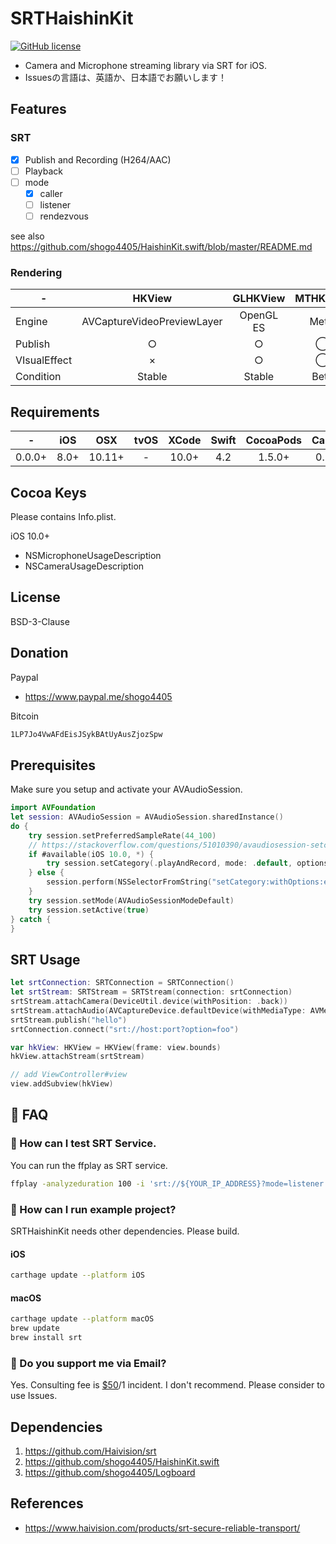 # SRTHaishinKit
[![GitHub license](https://img.shields.io/badge/License-BSD%203--Clause-blue.svg)](https://raw.githubusercontent.com/shogo4405/SRTHaishinKit.swift/master/LICENSE.md)

* Camera and Microphone streaming library via SRT for iOS.
* Issuesの言語は、英語か、日本語でお願いします！

## Features
### SRT
- [x] Publish and Recording (H264/AAC)
- [ ] Playback
- [ ] mode
  - [x] caller
  - [ ] listener
  - [ ] rendezvous

see also https://github.com/shogo4405/HaishinKit.swift/blob/master/README.md

### Rendering
|-|HKView|GLHKView|MTHKView|
|-|:---:|:---:|:---:|
|Engine|AVCaptureVideoPreviewLayer|OpenGL ES|Metal|
|Publish|○|○|◯|
|VIsualEffect|×|○|◯|
|Condition|Stable|Stable|Beta|

## Requirements
|-|iOS|OSX|tvOS|XCode|Swift|CocoaPods|Carthage|
|:----:|:----:|:----:|:----:|:----:|:----:|:----:|:----:|
|0.0.0+|8.0+|10.11+|-|10.0+|4.2|1.5.0+|0.29.0+|

## Cocoa Keys
Please contains Info.plist.

iOS 10.0+
* NSMicrophoneUsageDescription
* NSCameraUsageDescription

## License
BSD-3-Clause

## Donation
Paypal
- https://www.paypal.me/shogo4405

Bitcoin
```txt
1LP7Jo4VwAFdEisJSykBAtUyAusZjozSpw
```

## Prerequisites
Make sure you setup and activate your AVAudioSession.
```swift
import AVFoundation
let session: AVAudioSession = AVAudioSession.sharedInstance()
do {
    try session.setPreferredSampleRate(44_100)
    // https://stackoverflow.com/questions/51010390/avaudiosession-setcategory-swift-4-2-ios-12-play-sound-on-silent
    if #available(iOS 10.0, *) {
        try session.setCategory(.playAndRecord, mode: .default, options: [.allowBluetooth])
    } else {
        session.perform(NSSelectorFromString("setCategory:withOptions:error:"), with: AVAudioSession.Category.playAndRecord, with:  [AVAudioSession.CategoryOptions.allowBluetooth])
    }
    try session.setMode(AVAudioSessionModeDefault)
    try session.setActive(true)
} catch {
}
```

## SRT Usage
```swift
let srtConnection: SRTConnection = SRTConnection()
let srtStream: SRTStream = SRTStream(connection: srtConnection)
srtStream.attachCamera(DeviceUtil.device(withPosition: .back))
srtStream.attachAudio(AVCaptureDevice.defaultDevice(withMediaType: AVMediaTypeAudio))
srtStream.publish("hello")
srtConnection.connect("srt://host:port?option=foo")

var hkView: HKView = HKView(frame: view.bounds)
hkView.attachStream(srtStream)

// add ViewController#view
view.addSubview(hkView)
```

## :blue_book: FAQ
### :memo: How can I test SRT Service.
You can run the ffplay as SRT service.
```sh
ffplay -analyzeduration 100 -i 'srt://${YOUR_IP_ADDRESS}?mode=listener'
```

### :memo: How can I run example project?
SRTHaishinKit needs other dependencies. Please build.

#### iOS
```sh
carthage update --platform iOS
```

#### macOS
```sh
carthage update --platform macOS
brew update
brew install srt
```

### :memo: Do you support me via Email?
Yes. Consulting fee is [$50](https://www.paypal.me/shogo4405/50USD)/1 incident. I don't recommend. 
Please consider to use Issues.

## Dependencies
1. https://github.com/Haivision/srt
1. https://github.com/shogo4405/HaishinKit.swift
1. https://github.com/shogo4405/Logboard

## References
* https://www.haivision.com/products/srt-secure-reliable-transport/
